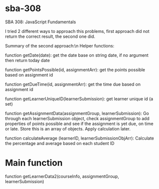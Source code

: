 # sba-308
SBA 308: JavaScript Fundamentals

I tried 2 different ways to approach this problems, first approach did not return the correct result, the second one did.

Summary of the second approach:\n
Helper functions: 

function getDate(date): get the date base on string date, if no argument then return today date

function getPointsPossible(id, assignmentArr): get the points possible based on assignment id
       
function getDueTime(id, assignmentArr): get the time due based on assignment id

function getLearnerUniqueID(learnerSubmission): get learner unique id (a set)

function getAssignmentData(assignmentGroup, learnerSubmission): Go through each learnerSubmission object, check assignmentGroup to add properties of points possible and see if the assignment is yet due, on time or late. Store this is an array of objects. Apply calculation later.

function calculateAverage (learnerID, learnerSubmissionObjArr): Calculate the percentage and average based on each student ID

# Main function
function getLearnerData2(courseInfo, assignmentGroup, learnerSubmission)

